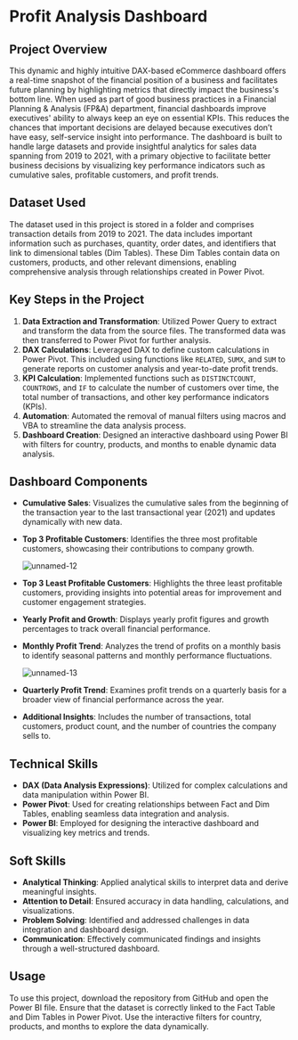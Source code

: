 # Profit Analysis Dashboard

## Project Overview
This dynamic and highly intuitive DAX-based eCommerce dashboard offers a real-time snapshot of the financial position of a business and facilitates future planning by highlighting metrics that directly impact the business's bottom line. When used as part of good business practices in a Financial Planning & Analysis (FP&A) department, financial dashboards improve executives' ability to always keep an eye on essential KPIs. This reduces the chances that important decisions are delayed because executives don’t have easy, self-service insight into performance. The dashboard is built to handle large datasets and provide insightful analytics for sales data spanning from 2019 to 2021, with a primary objective to facilitate better business decisions by visualizing key performance indicators such as cumulative sales, profitable customers, and profit trends.

## Dataset Used
The dataset used in this project is stored in a folder and comprises transaction details from 2019 to 2021. The data includes important information such as purchases, quantity, order dates, and identifiers that link to dimensional tables (Dim Tables). These Dim Tables contain data on customers, products, and other relevant dimensions, enabling comprehensive analysis through relationships created in Power Pivot.

## Key Steps in the Project
1. **Data Extraction and Transformation**: Utilized Power Query to extract and transform the data from the source files. The transformed data was then transferred to Power Pivot for further analysis.
2. **DAX Calculations**: Leveraged DAX to define custom calculations in Power Pivot. This included using functions like `RELATED`, `SUMX`, and `SUM` to generate reports on customer analysis and year-to-date profit trends.
3. **KPI Calculation**: Implemented functions such as `DISTINCTCOUNT`, `COUNTROWS`, and `IF` to calculate the number of customers over time, the total number of transactions, and other key performance indicators (KPIs).
4. **Automation**: Automated the removal of manual filters using macros and VBA to streamline the data analysis process.
5. **Dashboard Creation**: Designed an interactive dashboard using Power BI with filters for country, products, and months to enable dynamic data analysis.

## Dashboard Components
- **Cumulative Sales**: Visualizes the cumulative sales from the beginning of the transaction year to the last transactional year (2021) and updates dynamically with new data.
- **Top 3 Profitable Customers**: Identifies the three most profitable customers, showcasing their contributions to company growth.

  ![unnamed-12](https://github.com/user-attachments/assets/b7f67f49-69ad-4115-b10c-a761c2041b7a)

- **Top 3 Least Profitable Customers**: Highlights the three least profitable customers, providing insights into potential areas for improvement and customer engagement strategies.
- **Yearly Profit and Growth**: Displays yearly profit figures and growth percentages to track overall financial performance.
- **Monthly Profit Trend**: Analyzes the trend of profits on a monthly basis to identify seasonal patterns and monthly performance fluctuations.

  ![unnamed-13](https://github.com/user-attachments/assets/70f563e8-077c-40e2-a06e-326edce00c7a)

- **Quarterly Profit Trend**: Examines profit trends on a quarterly basis for a broader view of financial performance across the year.
- **Additional Insights**: Includes the number of transactions, total customers, product count, and the number of countries the company sells to.

## Technical Skills
- **DAX (Data Analysis Expressions)**: Utilized for complex calculations and data manipulation within Power BI.
- **Power Pivot**: Used for creating relationships between Fact and Dim Tables, enabling seamless data integration and analysis.
- **Power BI**: Employed for designing the interactive dashboard and visualizing key metrics and trends.

## Soft Skills
- **Analytical Thinking**: Applied analytical skills to interpret data and derive meaningful insights.
- **Attention to Detail**: Ensured accuracy in data handling, calculations, and visualizations.
- **Problem Solving**: Identified and addressed challenges in data integration and dashboard design.
- **Communication**: Effectively communicated findings and insights through a well-structured dashboard.

## Usage
To use this project, download the repository from GitHub and open the Power BI file. Ensure that the dataset is correctly linked to the Fact Table and Dim Tables in Power Pivot. Use the interactive filters for country, products, and months to explore the data dynamically.

